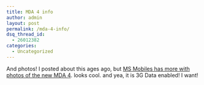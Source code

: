 ```yaml
---
title: MDA 4 info
author: admin
layout: post
permalink: /mda-4-info/
dsq_thread_id:
  - 26012382
categories:
  - Uncategorized
---
```

And photos! I posted about this ages ago, but [MS Mobiles has more with photos of the new MDA 4][1]. looks cool. and yea, it is 3G Data enabled! I want!

 [1]: http://www.msmobiles.com/news.php/3551.html